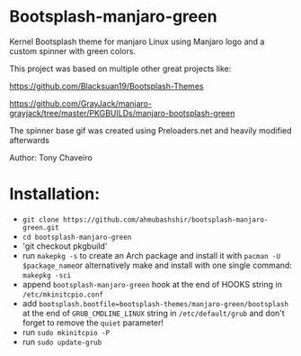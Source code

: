 # Bootsplash-manjaro-green

Kernel Bootsplash theme for manjaro Linux using Manjaro logo and a custom spinner with green colors.

This project was based on multiple other great projects like:

https://github.com/Blacksuan19/Bootsplash-Themes

https://github.com/GrayJack/manjaro-grayjack/tree/master/PKGBUILDs/manjaro-bootsplash-green

The spinner base gif was created using Preloaders.net and heavily modified afterwards

Author: Tony Chaveiro

# Installation:

- `git clone https://github.com/ahmubashshir/bootsplash-manjaro-green.git`
- `cd bootsplash-manjaro-green`
- 'git checkout pkgbuild'
- run `makepkg -s` to create an Arch package and install it with `pacman -U $package_name`or alternatively make and install with one single command: `makepkg -sci`
- append `bootsplash-manjaro-green` hook at the end of HOOKS string in `/etc/mkinitcpio.conf`
- add `bootsplash.bootfile=bootsplash-themes/manjaro-green/bootsplash` at the end of `GRUB_CMDLINE_LINUX` string in `/etc/default/grub` and don't forget to remove the `quiet` parameter!
- run `sudo mkinitcpio -P`
- run `sudo update-grub`
